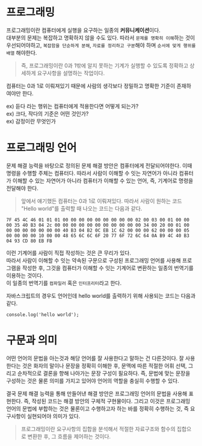 # 프로그래밍

프로그래밍이란 컴퓨터에게 실행을 요구하는 일종의 <b>커뮤니케이션</b>이다.<br>
대부분의 문제는 복잡하고 명확하지 않을 수도 있다. 따라서 `문제를 명확히 이해`하는 것이 우선되어야하고, `복잡함을 단순하게 분해`, `자료를 정리하고 구분`해야 하며 `순서에 맞게 행위를 배열` 해야한다.

> 즉, 프로그래밍이란 0과 1밖에 알지 못하는 기계가 실행할 수 있도록 정확하고 상세하게 요구사항을 설명하는 작업이다.



컴퓨터는 0과 1로 이뤄져있기 때문에 사람의 생각보다 정밀하고 명확한 기준이 존재하여야만 한다.

ex) 듣다 라는 행위는 컴퓨터에게 적용한다면 어떻게 되는가?<br>
ex) 크다, 작다의 기준은 어떤 것인가? <br>
ex) 감정이란 무엇인가<br>

# 프로그래밍 언어
문제 해결 능력을 바탕으로 정의된 문제 해결 방안은 컴퓨터에게 전달되어야한다. 이때 명령을 수행할 주체는 컴퓨터다. 따라서 사람이 이해할 수 잇는 자연어가 아니라 컴퓨터가 이해할 수 있는 자연어가 아니라 컴퓨터가 이해할 수 있는 언어, 즉, 기계어로 명령을 전달해야 한다.

>앞에서 얘기했든 컴퓨터는 0과 1로 이뤄져있다. 따라서 사람이 원하는 코드 "Hello world"를 출력할 때 나오는 코드는 다음과 같다.
```
7F 45 4C 46 01 01 01 00 00 00 00 00 00 00 00 00 02 00 03 00 01 00 00 00 35 40 B3 04 2c 00 00 00 00 00 00 00 00 00 00 00 34 00 20 00 01 00 00 00 00 00 00 00 00 40 B3 04 B2 0C EB 1C 62 00 00 00 62 00 00 00 05 00 00 00 00 10 00 00 48 65 6C 6C 6F 20 77 6F 72 6C 64 0A B9 4C 40 B3 04 93 CD 80 EB FB
```

이런 기계어를 사람이 직접 작성하는 것은 큰 무리가 있다.<br> 따라서 사람이 이해할 수 잇는 약속된 구문으로 구성된 프로그래밍 언어를 사용해 프로그램을 작성한 후, 그것을 컴퓨터가 이해할 수 잇는 기계어로 변환하는 일종의 번역기를 이용하는 것이다.<br> 이 일종의 번역기를 `컴파일러` 혹은 `인터프리터`라고 한다.<br>

자바스크립트의 경우도 언어인데 hello world를 출력하기 위해 사용되는 코드는 다음과 같다.
```
console.log('hello world');
```

# 구문과 의미
어떤 언어의 문법을 아는것과 해당 언어를 잘 사용한다고 말하는 건 다른것이다.
잘 사용한다는 것은 화자의 말이나 문장을 정확히 이해한 후, 문맥에 따른 적절한 어휘 선택, 그리고 순차적으로 결론을 향해 나아가는 문장 구성이 필요하다. 즉, 문법에 맞는 문장을 구성하는 것은 물론 의미를 가지고 있어야 언어의 역할을 충실히 수행할 수 있다.

결국 문제 해결 능력을 통해 만들어낸 해결 방안은 프로그래밍 언어의 문법을 사용해 표현한다. 즉, 작성된 코드는 해결 방안의 구체적 구현물이다. 그리고 이것은 프로그래밍 언어의 문법에 부합하는 것은 물론이고 수행하고자 하는 바를 정확히 수행하는 것, 즉 요구사항이 실현되어야 의미가 있다.

> 프로그래밍이란 요구사항의 집합을 분석해서 적절한 자료구조와 함수의 집합으로 변환한 후, 그 흐름을 제어하는 것이다.

